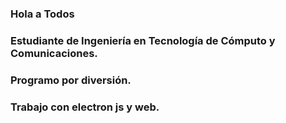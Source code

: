 ### Hola a Todos

### Estudiante de Ingeniería en Tecnología de Cómputo y Comunicaciones.
### Programo por diversión.
### Trabajo con electron js y web.
